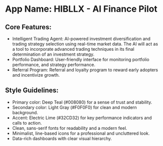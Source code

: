 # **App Name**: HIBLLX - AI Finance Pilot

## Core Features:

- Intelligent Trading Agent: AI-powered investment diversification and trading strategy selection using real-time market data. The AI will act as a tool to incorporate advanced trading techniques in its final determination of an investment strategy.
- Portfolio Dashboard: User-friendly interface for monitoring portfolio performance, and strategy performance.
- Referral Program: Referral and loyalty program to reward early adopters and incentivize growth.

## Style Guidelines:

- Primary color: Deep Teal (#008080) for a sense of trust and stability.
- Secondary color: Light Gray (#F0F0F0) for clean and modern background.
- Accent: Electric Lime (#32CD32) for key performance indicators and calls to action.
- Clean, sans-serif fonts for readability and a modern feel.
- Minimalist, line-based icons for a professional and uncluttered look.
- Data-rich dashboards with clear visual hierarchy.